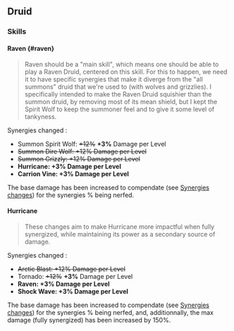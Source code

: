 ## Druid

### Skills

#### Raven {#raven}

> Raven should be a "main skill", which means one should be able to play a Raven Druid, centered on this skill. For this to happen, we need it to have specific synergies that make it diverge from the "all summons" druid that we're used to (with wolves and grizzlies). I specifically intended to make the Raven Druid squishier than the summon druid, by removing most of its mean shield, but I kept the Spirit Wolf to keep the summoner feel and to give it some level of tankyness.

Synergies changed :

- Summon Spirit Wolf: ~~+12%~~ **+3%** Damage per Level
- ~~Summon Dire Wolf: +12% Damage per Level~~
- ~~Summon Grizzly: +12% Damage per Level~~
- **Hurricane: +3% Damage per Level**
- **Carrion Vine: +3% Damage per Level**

The base damage has been increased to compendate (see [Synergies changes](/patchnotes/sections/systems)) for the synergies % being nerfed.

#### Hurricane

> These changes aim to make Hurricane more impactful when fully synergized, while maintaining its power as a secondary source of damage.

Synergies changed :

- ~~Arctic Blast: +12% Damage per Level~~
- Tornado: ~~+12%~~ **+3%** Damage per Level
- **Raven: +3% Damage per Level**
- **Shock Wave: +3% Damage per Level**

The base damage has been increased to compendate (see [Synergies changes](/patchnotes/sections/systems)) for the synergies % being nerfed, and, additionnally, the max damage (fully synergized) has been increased by 150%.
